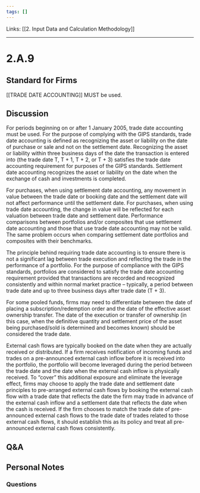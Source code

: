 ```yaml
---
tags: []
---
```

Links: [[2. Input Data and Calculation Methodology]]
___
# 2.A.9
## Standard for Firms
[[TRADE DATE ACCOUNTING]] MUST be used.
## Discussion
For periods beginning on or after 1 January 2005, trade date accounting must be used. For the purpose of complying with the GIPS standards, trade date accounting is defined as recognizing the asset or liability on the date of purchase or sale and not on the settlement date. Recognizing the asset or liability within three business days of the date the transaction is entered into (the trade date T, T + 1, T + 2, or T + 3) satisfies the trade date accounting requirement for purposes of the GIPS standards. Settlement date accounting recognizes the asset or liability on the date when the exchange of cash and investments is completed.

For purchases, when using settlement date accounting, any movement in value between the trade date or booking date and the settlement date will not affect performance until the settlement date. For purchases, when using trade date accounting, the change in value will be reflected for each valuation between trade date and settlement date. Performance comparisons between portfolios and/or composites that use settlement date accounting and those that use trade date accounting may not be valid. The same problem occurs when comparing settlement date portfolios and composites with their benchmarks.

The principle behind requiring trade date accounting is to ensure there is not a significant lag between trade execution and reflecting the trade in the performance of a portfolio. For the purpose of compliance with the GIPS standards, portfolios are considered to satisfy the trade date accounting requirement provided that transactions are recorded and recognized consistently and within normal market practice – typically, a period between trade date and up to three business days after trade date (T + 3).

For some pooled funds, firms may need to differentiate between the date of placing a subscription/redemption order and the date of the effective asset ownership transfer. The date of the execution or transfer of ownership (in this case, when the definitive quantity and settlement price of the asset being purchased/sold is determined and becomes known) should be considered the trade date.

External cash flows are typically booked on the date when they are actually received or distributed. If a firm receives notification of incoming funds and trades on a pre-announced external cash inflow before it is received into the portfolio, the portfolio will become leveraged during the period between the trade date and the date when the external cash inflow is physically received. To “cover” this additional exposure and eliminate the leverage effect, firms may choose to apply the trade date and settlement date principles to pre-arranged external cash flows by booking the external cash flow with a trade date that reflects the date the firm may trade in advance of the external cash inflow and a settlement date that reflects the date when the cash is received. If the firm chooses to match the trade date of pre-announced external cash flows to the trade date of trades related to those external cash flows, it should establish this as its policy and treat all pre-announced external cash flows consistently.
## Q&A

## Personal Notes

### Questions